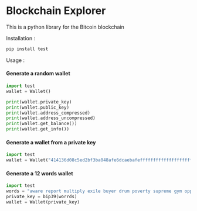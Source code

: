 # Blockchain Explorer
This is a python library for the Bitcoin blockchain

Installation :

```bash
pip install test
```

Usage :
#### Generate a random wallet
```python
import test
wallet = Wallet()

print(wallet.private_key)
print(wallet.public_key)
print(wallet.address_compressed)
print(wallet.address_uncompressed)
print(wallet.get_balance())
print(wallet.get_info())
```

#### Generate a wallet from a private key
```python
import test
wallet = Wallet("414136d08c5ed2bf3ba048afe6dcaebafeffffffffffffffffffffffffffffff")
```

#### Generate a 12 words wallet
```python
import test
words = "aware report multiply exile buyer drum poverty supreme gym oppose float aware"
private_key = bip39(worrds)
wallet = Wallet(private_key)
```

